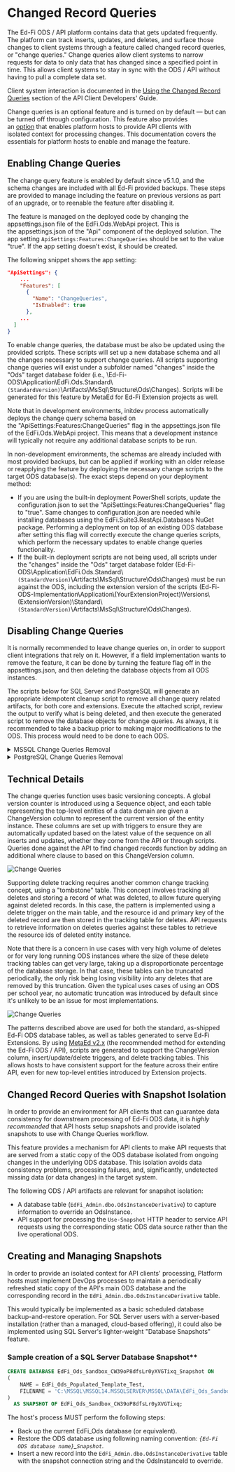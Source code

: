 # Changed Record Queries

The Ed-Fi ODS / API platform contains data that gets updated frequently. The
platform can track inserts, updates, and deletes, and surface those changes to
client systems through a feature called changed record queries, or "change
queries." Change queries allow client systems to narrow requests for data to
only data that has changed since a specified point in time. This allows client
systems to stay in sync with the ODS / API without having to pull a complete
data set.

Client system interaction is documented in the [Using the Changed Record
Queries](../../client-developers-guide/using-the-changed-record-queries.md)
section of the API Client Developers' Guide.

Change queries is an optional feature and is turned on by default — but can be
turned off through configuration. This feature also provides
an [option](https://edfi.atlassian.net/wiki/spaces/ODSAPIS3V72/pages/23298957/Changed+Record+Queries#ChangedRecordQueries-publish) that
enables platform hosts to provide API clients with isolated context for
processing changes. This documentation covers the essentials for platform hosts
to enable and manage the feature.

## Enabling Change Queries

The change query feature is enabled by default since v5.1.0, and the schema
changes are included with all Ed-Fi provided backups. These steps are provided
to manage including the feature on previous versions as part of an upgrade, or
to reenable the feature after disabling it.

The feature is managed on the deployed code by changing the
appsettings.json file of the EdFi.Ods.WebApi project. This is
the appsettings.json of the "Api" component of the deployed solution. The app
setting `ApiSettings:Features:ChangeQueries` should be set to the value "true".
If the app setting doesn't exist, it should be created.

The following snippet shows the app setting:

```json
"ApiSettings": {
    ...
    "Features": [
      {
        "Name": "ChangeQueries",
        "IsEnabled": true
      },
    ...
  ]
}
```

To enable change queries, the database must be also be updated using the
provided scripts. These scripts will set up a new database schema and all the
changes necessary to support change queries. All scripts supporting change
queries will exist under a subfolder named "changes" inside the "Ods" target
database folder (i.e.,
\\Ed-Fi-ODS\\Application\\EdFi.Ods.Standard\\`(StandardVersion)`\\Artifacts\\MsSql\\Structure\\Ods\\Changes).
Scripts will be generated for this feature by MetaEd for Ed-Fi Extension
projects as well.

Note that in development environments, initdev process automatically deploys the
change query schema based on the "ApiSettings:Features:ChangeQueries" flag in
the appsettings.json file of the EdFi.Ods.WebApi project. This means that a
development instance will typically not require any additional database scripts
to be run.

In non-development environments, the schemas are already included with most
provided backups, but can be applied if working with an older release or
reapplying the feature by deploying the necessary change scripts to the target
ODS database(s). The exact steps depend on your deployment method:

* If you are using the built-in deployment PowerShell scripts, update the
    configuration.json to set the "ApiSettings:Features:ChangeQueries" flag to
    "true". Same changes to configuration.json are needed while installing
    databases using the EdFi.Suite3.RestApi.Databases NuGet package. Performing
    a deployment on top of an existing ODS database after setting this flag will
    correctly execute the change queries scripts, which perform the necessary
    updates to enable change queries functionality.
* If the built-in deployment scripts are not being used, all scripts under the
    "changes" inside the "Ods" target database folder
    (Ed-Fi-ODS\\Application\\EdFi.Ods.Standard\\`(StandardVersion)`\\Artifacts\\MsSql\\Structure\\Ods\\Changes)
    must be run against the ODS, including the extension version of the scripts
    (Ed-Fi-ODS-Implementation\\Application\\(YourExtensionProject)\\Versions\\(ExtensionVersion)\\Standard\\`(StandardVersion)`\\Artifacts\\MsSql\\Structure\\Ods\\Changes).

## Disabling Change Queries

It is normally recommended to leave change queries on, in order to support
client integrations that rely on it. However, if a field implementation wants to
remove the feature, it can be done by turning the feature flag off in the
appsettings.json, and then deleting the database objects from all ODS instances.

The scripts below for SQL Server and PostgreSQL will generate an
appropriate idempotent cleanup script to remove all change query related
artifacts, for both core and extensions. Execute the attached script, review the
output to verify what is being deleted, and then execute the generated script to
remove the database objects for change queries. As always, it is recommended to
take a backup prior to making major modifications to the ODS. This process would
need to be done to each ODS.

<details  >
<summary>MSSQL Change Queries Removal</summary>

```sql
-- Drop delete tracking triggers
SELECT 'DROP TRIGGER IF EXISTS ' + s.name + '.' + tr.name + ';'
FROM sys.triggers tr
INNER JOIN sys.tables ta
ON tr.parent_id = ta.object_id
INNER JOIN sys.schemas s
ON ta.schema_id = s.schema_id
WHERE tr.name LIKE '%TR/_DeleteTracking' ESCAPE '/' OR tr.name LIKE '%TR/_UpdateChangeVersion' ESCAPE '/'
UNION ALL
-- Drop delete tracking tables
SELECT 'DROP TABLE IF EXISTS ' + TABLE_SCHEMA + '.' + TABLE_NAME + ';'
FROM INFORMATION_SCHEMA.TABLES
WHERE TABLE_SCHEMA LIKE 'tracked/_changes/_%' ESCAPE '/'
UNION ALL
--Drop auth views related to key changes
SELECT 'DROP VIEW IF EXISTS ' + TABLE_SCHEMA + '.' + TABLE_NAME + ';'
FROM INFORMATION_SCHEMA.VIEWS
WHERE TABLE_SCHEMA LIKE 'auth' AND TABLE_NAME LIKE '%IncludingDeletes%'
UNION ALL
-- Drop indexes on ChangeVersion columns
SELECT 'DROP INDEX IF EXISTS ' + i.name + ' ON ' + s.name + '.' + t.name + ';'
FROM sys.indexes i
INNER JOIN sys.tables t
ON i.object_id = t.object_id
INNER JOIN sys.schemas s
ON t.schema_id = s.schema_id
WHERE i.name LIKE '%/_ChangeVersion' ESCAPE '/'
UNION ALL
-- Drop default constraints on ChangeVersion columns
SELECT 'ALTER TABLE ' + s.name + '.' + t.name + ' DROP CONSTRAINT IF EXISTS ' + dc.name + ';'
FROM sys.default_constraints dc
INNER JOIN sys.tables t
ON dc.parent_object_id = t.object_id
INNER JOIN sys.schemas s
ON t.schema_id = s.schema_id
WHERE dc.definition = '(NEXT VALUE FOR [changes].[ChangeVersionSequence])'
UNION ALL
-- Drop ChangeVersion columns
SELECT 'ALTER TABLE ' + c.TABLE_SCHEMA + '.' + c.TABLE_NAME + ' DROP COLUMN IF EXISTS ' + c.COLUMN_NAME + ';'
FROM INFORMATION_SCHEMA.COLUMNS c
WHERE COLUMN_NAME = 'ChangeVersion' AND COLUMN_DEFAULT LIKE '%ChangeVersionSequence%'
UNION ALL
-- Drop GetMaxChangeVersion function
SELECT 'DROP FUNCTION IF EXISTS changes.GetMaxChangeVersion;'
UNION ALL
-- Drop ChangeVersionSequence sequence
SELECT 'DROP SEQUENCE IF EXISTS changes.ChangeVersionSequence;'
UNION ALL
-- Drop snapshot table
SELECT 'DROP TABLE IF EXISTS changes.Snapshot;'
UNION ALL
-- Drop change query schemas
SELECT 'DROP SCHEMA IF EXISTS ' + SCHEMA_NAME + ';' FROM INFORMATION_SCHEMA.SCHEMATA WHERE SCHEMA_NAME = 'changes' OR SCHEMA_NAME LIKE 'tracked/_changes/_%' ESCAPE '/'
UNION ALL
-- Clean up journal entries related to Changes
SELECT 'DELETE FROM dbo.DeployJournal WHERE ScriptName LIKE ''%Artifacts.MsSql.Structure.Ods.Changes.%'''
```

</details>

<details>
<summary>PostgreSQL Change Queries Removal</summary>

```sql
-- Drop delete tracking triggers
SELECT 'DROP TRIGGER IF EXISTS ' || tr.trigger_name || ' ON ' || tr.event_object_schema || '.' || tr.event_object_table || ';'
FROM information_schema.triggers tr
WHERE tr.trigger_name = 'trackdeletes' OR tr.trigger_name = 'updatechangeversion' OR tr.trigger_name = 'handlekeychanges'
UNION ALL
-- Drop delete trigger functions
SELECT 'DROP FUNCTION IF EXISTS ' || routine_schema || '.' || routine_name || ';'
FROM information_schema.routines
WHERE routine_schema LIKE 'tracked/_changes/_%' ESCAPE '/'
UNION ALL
-- Drop auth views related to key changes
SELECT 'DROP VIEW IF EXISTS ' || table_schema || '.' || table_name || ';'
FROM information_schema.views
WHERE table_schema = 'auth' AND table_name LIKE '%includingdeletes'
UNION ALL
-- Drop delete tracking and changes tables
SELECT 'DROP TABLE IF EXISTS ' || table_schema || '.' || table_name || ';'
FROM information_schema.tables
WHERE table_schema = 'changes' OR table_schema LIKE 'tracked/_changes/_%' ESCAPE '/'
UNION ALL
-- Drop ChangeVersion columns, also drops linked index and default constraints
SELECT 'ALTER TABLE ' || c.table_schema || '.' || c.table_name || ' DROP COLUMN IF EXISTS ' || c.column_name || ';'
FROM information_schema.columns c
WHERE column_name = 'changeversion' AND column_default LIKE '%changes.changeversionsequence%'
UNION ALL
-- Drop GetMaxChangeVersion function
SELECT 'DROP FUNCTION IF EXISTS changes.GetMaxChangeVersion;'
UNION ALL
-- Drop updateChangeVersion function
SELECT 'DROP FUNCTION IF EXISTS changes.updateChangeVersion;'
UNION ALL
-- Drop ChangeVersionSequence sequence
SELECT 'DROP SEQUENCE IF EXISTS changes.ChangeVersionSequence;'
UNION ALL
-- Drop change query schemas
SELECT 'DROP SCHEMA IF EXISTS ' || SCHEMA_NAME || ';'
FROM information_schema.schemata
WHERE schema_name = 'changes' OR schema_name LIKE 'tracked/_changes/_%' ESCAPE '/'
UNION ALL
-- Clean up journal entries related to Changes
SELECT 'DELETE FROM public."DeployJournal" WHERE ScriptName LIKE ''%Artifacts.PgSql.Structure.Ods.Changes.%'''
```

</details>

## Technical Details

The change queries function uses basic versioning concepts. A global version
counter is introduced using a Sequence object, and each table representing the
top-level entities of a data domain are given a ChangeVersion column to
represent the current version of the entity instance. These columns are set up
with triggers to ensure they are automatically updated based on the latest value
of the sequence on all inserts and updates, whether they come from the API or
through scripts. Queries done against the API to find changed records function
by adding an additional where clause to based on this ChangeVersion column.

![Change Queries](/img/reference/ods-api/image2022-5-11_10-27-25.png)

Supporting delete tracking requires another common change tracking concept,
using a "tombstone" table. This concept involves tracking all deletes and
storing a record of what was deleted, to allow future querying against deleted
records. In this case, the pattern is implemented using a delete trigger on the
main table, and the resource id and primary key of the deleted record are then
stored in the tracking table for deletes. API requests to retrieve information
on deletes queries against these tables to retrieve the resource ids of deleted
entity instance.

Note that there is a concern in use cases with very high volume of deletes or
for very long running ODS instances where the size of these delete tracking
tables can get very large, taking up a disproportionate percentage of the
database storage. In that case, these tables can be truncated periodically, the
only risk being losing visibility into any deletes that are removed by this
truncation. Given the typical uses cases of using an ODS per school year, no
automatic truncation was introduced by default since it's unlikely to be an
issue for most implementations.

![Change Queries](/img/reference/ods-api/image2022-5-11_10-28-49.png)

The patterns described above are used for both the standard, as-shipped Ed-Fi
ODS database tables, as well as tables generated to serve Ed-Fi Extensions. By
using [MetaEd v2.x](https://edfi.atlassian.net/wiki/spaces/METAED20) (the
recommended method for extending the Ed-Fi ODS / API), scripts are generated to
support the ChangeVersion column, insert/update/delete triggers, and delete
tracking tables. This allows hosts to have consistent support for the feature
across their entire API, even for new top-level entities introduced by Extension
projects.

## Changed Record Queries with Snapshot Isolation

In order to provide an environment for API clients that can guarantee data
consistency for downstream processing of Ed-Fi ODS data, it is _highly
recommended_ that API hosts setup snapshots and provide isolated snapshots to
use with Change Queries workflow.

This feature provides a mechanism for API clients to make API requests that are
served from a static copy of the ODS database isolated from ongoing changes in
the underlying ODS database. This isolation avoids data consistency problems,
processing failures, and, significantly, undetected missing data (or data
changes) in the target system.

The following ODS / API artifacts are relevant for snapshot isolation:

* A database table (`EdFi_Admin.dbo.OdsInstanceDerivative`) to capture
    information to override an OdsInstance.
* API support for processing the `Use-Snapshot` HTTP header to service API
    requests using the corresponding static ODS data source rather than the live
    operational ODS.

## Creating and Managing Snapshots

In order to provide an isolated context for API clients' processing, Platform
hosts must implement DevOps processes to maintain a periodically refreshed
static copy of the API's main ODS database and the corresponding record in the
`EdFi_Admin.dbo.OdsInstanceDerivative` table.

This would typically be implemented as a basic scheduled database
backup-and-restore operation. For SQL Server users with a server-based
installation (rather than a managed, cloud-based offering), it could also be
implemented using SQL Server's lighter-weight "Database Snapshots" feature.

### Sample creation of a SQL Server Database Snapshot**

```sql
CREATE DATABASE EdFi_Ods_Sandbox_CW39oP8dfsLr0yXVGTixq_Snapshot ON
(
    NAME = EdFi_Ods_Populated_Template_Test,
    FILENAME = 'C:\MSSQL\MSSQL14.MSSQLSERVER\MSSQL\DATA\EdFi_Ods_Sandbox_CW39oP8dfsLr0yXVGTixq_Snapshot.ss'
)
  AS SNAPSHOT OF EdFi_Ods_Sandbox_CW39oP8dfsLr0yXVGTixq;
```

The host's process MUST perform the following steps:

* Back up the current EdFi\_Ods database (or equivalent).
* Restore the ODS database using following naming convention: _`{Ed-Fi ODS
    database name}`\_`Snapshot`_.
* Insert a new record into the `EdFi_Admin.dbo.OdsInstanceDerivative` table
    with the snapshot connection string and the OdsInstanceId to override.
